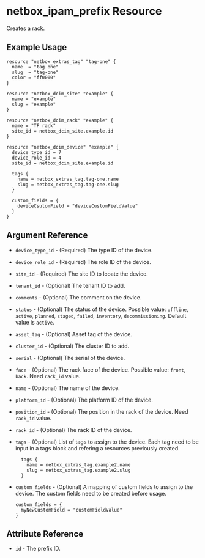 # netbox_ipam_prefix Resource

Creates a rack.

## Example Usage

```hcl
resource "netbox_extras_tag" "tag-one" {
  name  = "tag one"
  slug  = "tag-one"
  color = "ff0000"
}

resource "netbox_dcim_site" "example" {
  name = "example"
  slug = "example"
}

resource "netbox_dcim_rack" "example" {
  name = "TF rack"
  site_id = netbox_dcim_site.example.id
}

resource "netbox_dcim_device" "example" {
  device_type_id = 7
  device_role_id = 4
  site_id = netbox_dcim_site.example.id

  tags {
    name = netbox_extras_tag.tag-one.name
    slug = netbox_extras_tag.tag-one.slug
  }

  custom_fields = {
    deviceCsutomField = "deviceCustomFieldValue"
  }
}
```

## Argument Reference

* `device_type_id` - (Required) The type ID of the device.

* `device_role_id` - (Required) The role ID of the device.

* `site_id` - (Required) The site ID to lcoate the device.

* `tenant_id` - (Optional) The tenant ID to add.

* `comments` - (Optional) The comment on the device.

* `status` - (Optional) The status of the device. Possible value: `offline`, `active`, `planned`, `staged`, `failed`, `inventory`, `decommissioning`. Default value is `active`.

* `asset_tag` - (Optional) Asset tag of the device.

* `cluster_id` - (Optional) The cluster ID to add.

* `serial` - (Optional) The serial of the device.

* `face` - (Optional) The rack face of the device. Possible value: `front`, `back`. Need `rack_id` value.

* `name` - (Optional) The name of the device.

* `platform_id` - (Optional) The platform ID of the device.

* `position_id` - (Optional) The position in the rack of the device. Need `rack_id` value.

* `rack_id` - (Optional) The rack ID of the device.

* `tags` - (Optional) List of tags to assign to the device. Each tag need to be input in a tags block and refering a resources previously created.
  ```
    tags {
      name = netbox_extras_tag.example2.name
      slug = netbox_extras_tag.example2.slug
    }
  ```

* `custom_fields` - (Optional) A mapping of custom fields to assign to the device. The custom fields need to be created before usage.
  ```
  custom_fields = {
    myNewCustomField = "customFieldValue"
  }
  ```

## Attribute Reference

* `id` - The prefix ID.
